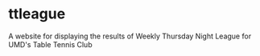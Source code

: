# ttleague
A website for displaying the results of Weekly Thursday Night League for UMD's Table Tennis Club
